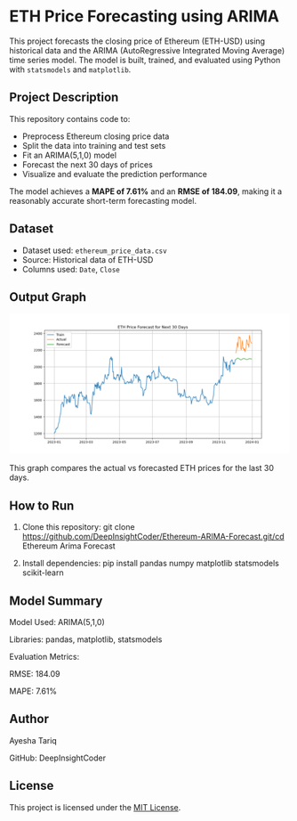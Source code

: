 # ETH Price Forecasting using ARIMA

This project forecasts the closing price of Ethereum (ETH-USD) using historical data and the ARIMA (AutoRegressive Integrated Moving Average) time series model. The model is built, trained, and evaluated using Python with `statsmodels` and `matplotlib`.

## Project Description

This repository contains code to:

- Preprocess Ethereum closing price data
- Split the data into training and test sets
- Fit an ARIMA(5,1,0) model
- Forecast the next 30 days of prices
- Visualize and evaluate the prediction performance

The model achieves a **MAPE of 7.61%** and an **RMSE of 184.09**, making it a reasonably accurate short-term forecasting model.

## Dataset

- Dataset used: `ethereum_price_data.csv`
- Source: Historical data of ETH-USD
- Columns used: `Date`, `Close`

## Output Graph

![Forecast Graph](ETH_Forecast.png)

This graph compares the actual vs forecasted ETH prices for the last 30 days.


## How to Run

1. Clone this repository: git clone https://github.com/DeepInsightCoder/Ethereum-ARIMA-Forecast.git/cd Ethereum Arima Forecast
   
2. Install dependencies: pip install pandas numpy matplotlib statsmodels scikit-learn

## Model Summary
Model Used: ARIMA(5,1,0)

Libraries: pandas, matplotlib, statsmodels

Evaluation Metrics:

RMSE: 184.09

MAPE: 7.61%

## Author

Ayesha Tariq

GitHub: DeepInsightCoder

## License

This project is licensed under the [MIT License](LICENSE).





   


